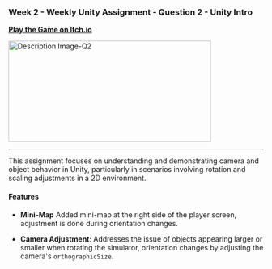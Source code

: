 ### Week 2 - Weekly Unity Assignment - Question 2 - Unity Intro

[**Play the Game on Itch.io**](https://kg-proj.itch.io/hw-week2-part-2)

<img src="https://github.com/GiniProj/HW_Week2_Q2/raw/main/Description%20Image-Q2.png" alt="Description Image-Q2" width="400" height="200">

---

This assignment focuses on understanding and demonstrating camera and object behavior in Unity, particularly in scenarios involving rotation and scaling adjustments in a 2D environment.

#### **Features**
 
- **Mini-Map** Added mini-map at the right side of the player screen, adjustment is done during orientation changes.

- **Camera Adjustment**: Addresses the issue of objects appearing larger or smaller when rotating the simulator, orientation changes by adjusting the camera's `orthographicSize`.


